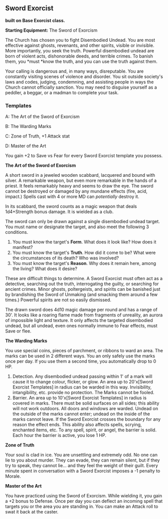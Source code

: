 ## Sword Exorcist

**built on Base Exorcist class.**

**Starting Equipment:** The Sword of Exorcism

The Church has chosen you to fight Disembodied Undead. You are most effective against ghosts, revenants, and other spirits, visible or invisible. More importantly, you seek the truth. Powerful disembodied undead are born of violent acts, dishonorable deeds, and terrible crimes. To banish them, you *must *know the truth, and you can use the truth against them.

Your calling is dangerous and, in many ways, disreputable. You are constantly visiting scenes of violence and disorder. You sit outside society's laws and codes, judging, condemning, and assisting people in ways the Church cannot officially sanction. You may need to disguise yourself as a peddler, a beggar, or a madman to complete your task.

### Templates

A: The Art of the Sword of Exorcism

B: The Warding Marks

C: Zone of Truth, +1 Attack stat

D: Master of the Art

You gain +2 to Save vs Fear for every Sword Exorcist template you possess. 

**The Art of the Sword of Exorcism**

A short sword in a jeweled wooden scabbard, lacquered and bound with silver. A remarkable weapon, but even more remarkable in the hands of a priest. It feels remarkably heavy and seems to draw the eye. The sword cannot be destroyed or damaged by any mundane effects (fire, acid, impact.) Spells cast with 4 or more MD can *potentially* destroy it. 

In its scabbard, the sword counts as a magic weapon that deals 1d4+Strength bonus damage. It is wielded as a club. 

The sword can only be drawn against a single disembodied undead target. You must name or designate the target, and also meet the following 3 conditions.

1. You must know the target's **Form**. What does it look like? How does it manifest? 
2. You must know the target's **Truth**. How did it come to be? What were the circumstances of its death? Who was involved? 
3. You must know the target's **Reason**. Why does it remain here, among the living? What does it desire?

These are difficult things to determine. A Sword Exorcist must often act as a detective, searching out the truth, interrogating the guilty, or searching for ancient crimes. Minor ghosts, poltergeists, and spirits can be banished just by brandishing the Sword of Unmaking (and smacking them around a few times.) Powerful spirits are not so easily dismissed.

The drawn sword does 4d10 magic damage per round and has a range of 30'. It looks like a roaring flame made from fragments of unreality, an aurora of impossible light and texture. It only affects the targeted disembodied undead, but all undead, even ones normally immune to Fear effects, must Save or flee.

**The Warding Marks**

You use special coins, pieces of parchment, or ribbons to ward an area. The marks can be used in 2 different ways. You an only safely use the marks once per day. If you use them a second time, you automatically drop to 0 HP.

1. Detection. Any disembodied undead passing within 1' of a mark will cause it to change colour, flicker, or glow. An area up to 20'x[Sword Exorcist Templates] in radius can be warded in this way. Invisibility, intangibility, etc. provide no protection. The Marks cannot be fooled.
2. Barrier. An area up to 10'x[Sword Exorcist Templates] in radius is covered in marks. There must be solid surfaces on all sides; this ability will not work outdoors. All doors and windows are warded. Undead on the outside of the marks cannot enter; undead on the inside of the marks cannot leave. If the Sword Exorcist crosses the boundary for any reason the effect ends. This ability also affects spells, scrying, enchanted items, etc. To any spell, spirit, or angel, the barrier is solid. Each hour the barrier is active, you lose 1 HP.

**Zone of Truth**

Your soul is clad in ice. You are unsettling and extremely odd. No one can lie to you about murder. They can evade, they can remain silent, but if they try to speak, they cannot lie... and they feel the weight of their guilt. Every minute spent in conversation with a Sword Exorcist imposes a -1 penalty to Morale.

**Master of the Art**

You have practiced using the Sword of Exorcism. While wielding it, you gain a +2 bonus to Defense. Once per day you can deflect an incoming spell that targets you or the area you are standing in. You can make an Attack roll to swat it back at the caster.